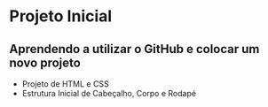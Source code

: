 # Projeto Inicial
## Aprendendo a utilizar o GitHub e colocar um novo projeto

* Projeto de HTML e CSS
* Estrutura Inicial de Cabeçalho, Corpo e Rodapé
